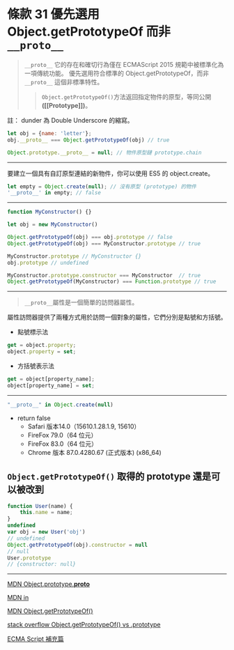 
# 條款 31 優先選用 Object.getPrototypeOf 而非 `__proto__`

>`__proto__` 它的存在和確切行為僅在 ECMAScript 2015 規範中被標準化為一項傳統功能。
優先選用符合標準的 Object.getPrototypeOf，而非 `__proto__` 這個非標準特性。
>> `Object.getPrototypeOf()`方法返回指定物件的原型，等同公開 **([[Prototype]])**。

註： dunder 為 Double Underscore 的縮寫。

```javascript
let obj = {name: 'letter'};
obj.__proto__ === Object.getPrototypeOf(obj) // true
```
```javascript
Object.prototype.__proto__ = null; // 物件原型鏈 prototype.chain
```
---

要建立一個具有自訂原型連結的新物件，你可以使用 ES5 的 object.create。
```javascript
let empty = Object.create(null); // 沒有原型 (prototype) 的物件
'__proto__' in empty; // false
```

---

```javascript
function MyConstructor() {}

let obj = new MyConstructor()

Object.getPrototypeOf(obj) === obj.prototype // false
Object.getPrototypeOf(obj) === MyConstructor.prototype // true

MyConstructor.prototype // MyConstructor {}
obj.prototype // undefined

MyConstructor.prototype.constructor === MyConstructor  // true
Object.getPrototypeOf(MyConstructor) === Function.prototype // true
```
---

> `__proto__`屬性是一個簡單的訪問器屬性。

屬性訪問器提供了兩種方式用於訪問一個對象的屬性，它們分別是點號和方括號。

- 點號標示法
```javascript
get = object.property;
object.property = set;
```

- 方括號表示法
```javascript
get = object[property_name];
object[property_name] = set;
```

---

```javascript
"__proto__" in Object.create(null)
```

- return false
  - Safari 版本14.0（15610.1.28.1.9, 15610）
  - FireFox 79.0（64 位元）
  - FireFox 83.0（64 位元）
  - Chrome 版本 87.0.4280.67 (正式版本) (x86_64)

## `Object.getPrototypeOf()` 取得的 prototype 還是可以被改到

```javascript
function User(name) {
    this.name = name;
}
undefined
var obj = new User('obj')
// undefined
Object.getPrototypeOf(obj).constructor = null
// null
User.prototype
// {constructor: null}
```

---

[MDN Object.prototype.__proto__](https://developer.mozilla.org/zh-TW/docs/Web/JavaScript/Reference/Global_Objects/Object/proto)

[MDN in](https://developer.mozilla.org/en-US/docs/Web/JavaScript/Reference/Operators/in)

[MDN Object.getPrototypeOf()](https://developer.mozilla.org/zh-TW/docs/Web/JavaScript/Reference/Global_Objects/Object/getPrototypeOf)

[stack overflow Object.getPrototypeOf() vs .prototype
](https://stackoverflow.com/questions/38740610/object-getprototypeof-vs-prototype/38972040)

[ECMA Script 補充篇](https://read262.netlify.app/additional-ecmascript-features-for-web-browsers/additional-built-in-properties#sec-object.prototype.__proto__)

